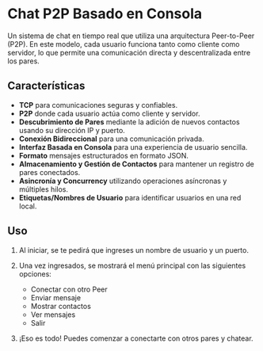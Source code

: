 # Chat P2P Basado en Consola

Un sistema de chat en tiempo real que utiliza una arquitectura Peer-to-Peer (P2P). En este modelo, cada usuario funciona tanto como cliente como servidor, lo que permite una comunicación directa y descentralizada entre los pares.

## Características

- **TCP** para comunicaciones seguras y confiables.
- **P2P** donde cada usuario actúa como cliente y servidor.
- **Descubrimiento de Pares** mediante la adición de nuevos contactos usando su dirección IP y puerto.
- **Conexión Bidireccional** para una comunicación privada.
- **Interfaz Basada en Consola** para una experiencia de usuario sencilla.
- **Formato** mensajes estructurados en formato JSON.
- **Almacenamiento y Gestión de Contactos** para mantener un registro de pares conectados.
- **Asincronía y Concurrency** utilizando operaciones asíncronas y múltiples hilos.
- **Etiquetas/Nombres de Usuario** para identificar usuarios en una red local.

## Uso

1. Al iniciar, se te pedirá que ingreses un nombre de usuario y un puerto.
2. Una vez ingresados, se mostrará el menú principal con las siguientes opciones:
    - Conectar con otro Peer
    - Enviar mensaje
    - Mostrar contactos
    - Ver mensajes
    - Salir

3. ¡Eso es todo! Puedes comenzar a conectarte con otros pares y chatear.
